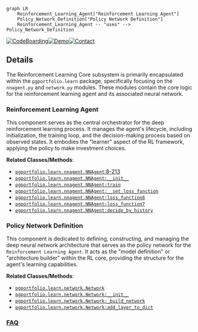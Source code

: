 ```mermaid
graph LR
    Reinforcement_Learning_Agent["Reinforcement Learning Agent"]
    Policy_Network_Definition["Policy Network Definition"]
    Reinforcement_Learning_Agent -- "uses" --> Policy_Network_Definition
```

[![CodeBoarding](https://img.shields.io/badge/Generated%20by-CodeBoarding-9cf?style=flat-square)](https://github.com/CodeBoarding/GeneratedOnBoardings)[![Demo](https://img.shields.io/badge/Try%20our-Demo-blue?style=flat-square)](https://www.codeboarding.org/demo)[![Contact](https://img.shields.io/badge/Contact%20us%20-%20contact@codeboarding.org-lightgrey?style=flat-square)](mailto:contact@codeboarding.org)

## Details

The Reinforcement Learning Core subsystem is primarily encapsulated within the `pgportfolio.learn` package, specifically focusing on the `nnagent.py` and `network.py` modules. These modules contain the core logic for the reinforcement learning agent and its associated neural network.

### Reinforcement Learning Agent
This component serves as the central orchestrator for the deep reinforcement learning process. It manages the agent's lifecycle, including initialization, the training loop, and the decision-making process based on observed states. It embodies the "learner" aspect of the RL framework, applying the policy to make investment choices.


**Related Classes/Methods**:

- <a href="https://github.com/ZhengyaoJiang/PGPortfolio/blob/master/pgportfolio/learn/nnagent.py#L8-L213" target="_blank" rel="noopener noreferrer">`pgportfolio.learn.nnagent.NNAgent`:8-213</a>
- <a href="https://github.com/ZhengyaoJiang/PGPortfolio/blob/master/pgportfolio/learn/nnagent.py" target="_blank" rel="noopener noreferrer">`pgportfolio.learn.nnagent.NNAgent:__init__`</a>
- <a href="https://github.com/ZhengyaoJiang/PGPortfolio/blob/master/pgportfolio/learn/nnagent.py" target="_blank" rel="noopener noreferrer">`pgportfolio.learn.nnagent.NNAgent:train`</a>
- <a href="https://github.com/ZhengyaoJiang/PGPortfolio/blob/master/pgportfolio/learn/nnagent.py" target="_blank" rel="noopener noreferrer">`pgportfolio.learn.nnagent.NNAgent:__set_loss_function`</a>
- <a href="https://github.com/ZhengyaoJiang/PGPortfolio/blob/master/pgportfolio/learn/nnagent.py" target="_blank" rel="noopener noreferrer">`pgportfolio.learn.nnagent.NNAgent:loss_function6`</a>
- <a href="https://github.com/ZhengyaoJiang/PGPortfolio/blob/master/pgportfolio/learn/nnagent.py" target="_blank" rel="noopener noreferrer">`pgportfolio.learn.nnagent.NNAgent:loss_function7`</a>
- <a href="https://github.com/ZhengyaoJiang/PGPortfolio/blob/master/pgportfolio/learn/nnagent.py" target="_blank" rel="noopener noreferrer">`pgportfolio.learn.nnagent.NNAgent:decide_by_history`</a>


### Policy Network Definition
This component is dedicated to defining, constructing, and managing the deep neural network architecture that serves as the policy network for the `Reinforcement Learning Agent`. It acts as the "model definition" or "architecture builder" within the RL core, providing the structure for the agent's learning capabilities.


**Related Classes/Methods**:

- <a href="https://github.com/ZhengyaoJiang/PGPortfolio/blob/master/pgportfolio/learn/network.py" target="_blank" rel="noopener noreferrer">`pgportfolio.learn.network.Network`</a>
- <a href="https://github.com/ZhengyaoJiang/PGPortfolio/blob/master/pgportfolio/learn/network.py" target="_blank" rel="noopener noreferrer">`pgportfolio.learn.network.Network:__init__`</a>
- <a href="https://github.com/ZhengyaoJiang/PGPortfolio/blob/master/pgportfolio/learn/network.py" target="_blank" rel="noopener noreferrer">`pgportfolio.learn.network.Network:_build_network`</a>
- <a href="https://github.com/ZhengyaoJiang/PGPortfolio/blob/master/pgportfolio/learn/network.py" target="_blank" rel="noopener noreferrer">`pgportfolio.learn.network.Network:add_layer_to_dict`</a>




### [FAQ](https://github.com/CodeBoarding/GeneratedOnBoardings/tree/main?tab=readme-ov-file#faq)